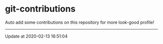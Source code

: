 # git-contributions

Auto add some contributions on this repository for more look-good profile!

---

Update at 2020-02-13 16:51:04

